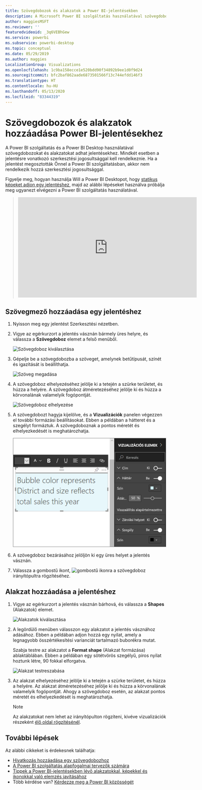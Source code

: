 ```yaml
---
title: Szövegdobozok és alakzatok a Power BI-jelentésekben
description: A Microsoft Power BI szolgáltatás használatával szövegdobozokat és alakzatokat hozhat létre és adhat hozzá egy jelentéshez.
author: maggiesMSFT
ms.reviewer: ''
featuredvideoid: _3q6VEBhGew
ms.service: powerbi
ms.subservice: powerbi-desktop
ms.topic: conceptual
ms.date: 05/29/2019
ms.author: maggies
LocalizationGroup: Visualizations
ms.openlocfilehash: 1c9ba158ecce1e520bdd90f34892b9ee1d0f9d24
ms.sourcegitcommit: bfc2baf862aade6873501566f13c744efdd146f3
ms.translationtype: HT
ms.contentlocale: hu-HU
ms.lasthandoff: 05/13/2020
ms.locfileid: "83344319"
---
```

# <a name="add-text-boxes-and-shapes-to-power-bi-reports"></a>Szövegdobozok és alakzatok hozzáadása Power BI-jelentésekhez
A Power BI szolgáltatás és a Power BI Desktop használatával szövegdobozokat és alakzatokat adhat jelentésekhez. Mindkét esetben a jelentésre vonatkozó szerkesztési jogosultsággal kell rendelkeznie. Ha a jelentést megosztották Önnel a Power BI szolgáltatásban, akkor nem rendelkezik hozzá szerkesztési jogosultsággal. 

Figyelje meg, hogyan használja Will a Power BI Desktopot, hogy [statikus képeket adjon egy jelentéshez](/learn/modules/visuals-in-power-bi/12-formatting), majd az alábbi lépéseket használva próbálja meg ugyanezt elvégezni a Power BI szolgáltatás használatával.
> 
> <iframe width="560" height="315" src="https://www.youtube.com/embed/_3q6VEBhGew" frameborder="0" allowfullscreen></iframe>
> 

## <a name="add-a-text-box-to-a-report"></a>Szövegmező hozzáadása egy jelentéshez
1. Nyisson meg egy jelentést Szerkesztési nézetben.

2. Vigye az egérkurzort a jelentés vásznán bármely üres helyre, és válassza a **Szövegdoboz** elemet a felső menüből.
   
   ![Szövegdoboz kiválasztása](media/power-bi-reports-add-text-and-shapes/pbi_textbox.png)
3. Gépelje be a szövegdobozba a szöveget, amelynek betűtípusát, színét és igazítását is beállíthatja. 
   
   ![Szöveg megadása](media/power-bi-reports-add-text-and-shapes/pbi_textbox2new.png)
4. A szövegdoboz elhelyezéséhez jelölje ki a tetején a szürke területet, és húzza a helyére. A szövegdoboz átméretezéséhez jelölje ki és húzza a körvonalának valamelyik fogópontját. 
   
   ![Szövegdoboz elhelyezése](media/power-bi-reports-add-text-and-shapes/textboxsmaller.gif)

5. A szövegdobozt hagyja kijelölve, és a **Vizualizációk** panelen végezzen el további formázási beállításokat. Ebben a példában a hátteret és a szegélyt formáztuk. A szövegdoboznak a pontos méretét és elhelyezkedését is meghatározhatja.  

   ![Szövegdoboz formázása](media/power-bi-reports-add-text-and-shapes/power-bi-borders.png)

6. A szövegdoboz bezárásához jelöljön ki egy üres helyet a jelentés vásznán. 

7. Válassza a gombostű ikont,  ![gombostű ikonra](media/power-bi-reports-add-text-and-shapes/pbi_pintile.png) a szövegdoboz irányítópultra rögzítéséhez. 

## <a name="add-a-shape-to-a-report"></a>Alakzat hozzáadása a jelentéshez
1. Vigye az egérkurzort a jelentés vásznán bárhová, és válassza a **Shapes** (Alakzatok) elemet.
   
   ![Alakzatok kiválasztása](media/power-bi-reports-add-text-and-shapes/power-bi-shapes.png)
2. A legördülő menüben válasszon egy alakzatot a jelentés vásznához adásához. Ebben a példában adjon hozzá egy nyilat, amely a legnagyobb összértékesítési varianciát tartalmazó buborékra mutat. 
   
   Szabja testre az alakzatot a **Format shape** (Alakzat formázása) ablaktáblában. Ebben a példában egy sötétvörös szegélyű, piros nyilat hoztunk létre, 90 fokkal elforgatva.
   
   ![Alakzat testreszabása](media/power-bi-reports-add-text-and-shapes/power-bi-arrrow.png)
3. Az alakzat elhelyezéséhez jelölje ki a tetején a szürke területet, és húzza a helyére. Az alakzat átméretezéséhez jelölje ki és húzza a körvonalának valamelyik fogópontját. Ahogy a szövegdoboz esetén, az alakzat pontos méretét és elhelyezkedését is meghatározhatja.

   > [!NOTE]
   > Az alakzatokat nem lehet az irányítópulton rögzíteni, kivéve vizualizációk részeként [élő oldal rögzítésénél](service-dashboard-pin-live-tile-from-report.md). 
   > 
   > 

## <a name="next-steps"></a>További lépések

Az alábbi cikkeket is érdekesnek találhatja:

* [Hivatkozás hozzáadása egy szövegdobozhoz](service-add-hyperlink-to-text-box.md)
* [A Power BI szolgáltatás alapfogalmai tervezők számára](../fundamentals/service-basic-concepts.md)
* [Tippek a Power BI-jelentésekben lévő alakzatokkal, képekkel és ikonokkal való elemzés javításához](../guidance/report-tips-shapes-images-icons.md)
* Több kérdése van? [Kérdezze meg a Power BI közösségét](https://community.powerbi.com/)
